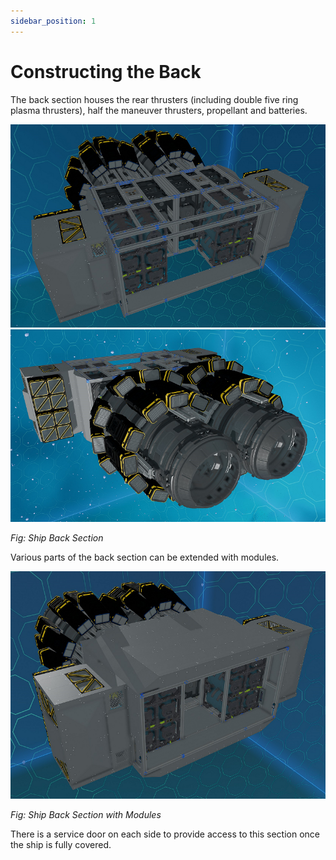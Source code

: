 ```yaml
---
sidebar_position: 1
---
```


# Constructing the Back

The back section houses the rear thrusters (including double five ring plasma thrusters), half the maneuver thrusters, propellant and batteries.

![Ship Back Section](./img/back_1.png)
![Ship Back Section](./img/back_2.png)

_Fig: Ship Back Section_

Various parts of the back section can be extended with modules.

![Ship Back Section with Modules](./img/back_modules.png)

_Fig: Ship Back Section with Modules_

There is a service door on each side to provide access to this section once the ship is fully covered.
